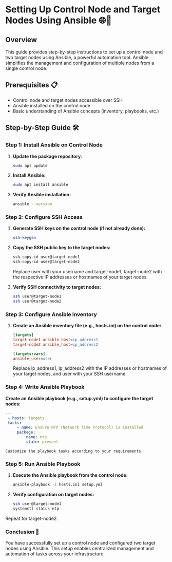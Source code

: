 # Setting Up Control Node and Target Nodes Using Ansible 🌐🔧

## Overview

This guide provides step-by-step instructions to set up a control node and two target nodes using Ansible, a powerful automation tool. Ansible simplifies the management and configuration of multiple nodes from a single control node.

## Prerequisites 📋

- Control node and target nodes accessible over SSH
- Ansible installed on the control node
- Basic understanding of Ansible concepts (inventory, playbooks, etc.)

## Step-by-Step Guide 🛠️

### Step 1: Install Ansible on Control Node

1. **Update the package repository**:

   ```sh
   sudo apt update

2. **Install Ansible:**
   ```sh
   sudo apt install ansible

3. **Verify Ansible installation:**
   ```sh
   ansible --version

### Step 2: Configure SSH Access

1. **Generate SSH keys on the control node (if not already done):**
   ```sh
   ssh-keygen

2. **Copy the SSH public key to the target nodes:**
   ```sh
   ssh-copy-id user@target-node1
   ssh-copy-id user@target-node2
   ```
   Replace user with your username and target-node1, target-node2 with the respective IP addresses or hostnames of your target nodes.

3. **Verify SSH connectivity to target nodes:**
   ```sh
   ssh user@target-node1
   ssh user@target-node2

### Step 3: Configure Ansible Inventory

1. **Create an Ansible inventory file (e.g., hosts.ini) on the control node:**
   ```ini
   [targets]
   target-node1 ansible_host=ip_address1
   target-node2 ansible_host=ip_address2

   [targets:vars]
   ansible_user=user
   ```
   Replace ip_address1, ip_address2 with the IP addresses or hostnames of your target nodes, and user with your SSH username.

### Step 4: Write Ansible Playbook

**Create an Ansible playbook (e.g., setup.yml) to configure the target nodes:**
   ```yaml
   ---
    - hosts: targets
    tasks:
        - name: Ensure NTP (Network Time Protocol) is installed
        package:
            name: ntp
            state: present
   
```
    Customize the playbook tasks according to your requirements.

### Step 5: Run Ansible Playbook

1. **Execute the Ansible playbook from the control node:**
   ```sh
   ansible-playbook -i hosts.ini setup.yml

2. **Verify configuration on target nodes:**
   ```sh
   ssh user@target-node1
   systemctl status ntp

Repeat for target-node2.

### Conclusion 🎉

You have successfully set up a control node and configured two target nodes using Ansible. This setup enables centralized management and automation of tasks across your infrastructure.




 
